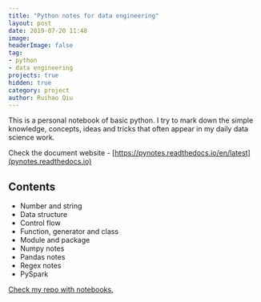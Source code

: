 ```yaml
---
title: "Python notes for data engineering"
layout: post
date: 2019-07-20 11:48
image:
headerImage: false
tag:
- python
- data engineering
projects: true
hidden: true
category: project
author: Ruihao Qiu
---
```


This is a personal notebook of basic python. I try to mark down the simple knowledge, concepts, ideas and tricks that often appear in my daily data science work.

Check the document website -  [https://pynotes.readthedocs.io/en/latest](pynotes.readthedocs.io)

## Contents

- Number and string
- Data structure
- Control flow
- Function, generator and class
- Module and package
- Numpy notes
- Pandas notes
- Regex notes
- PySpark


[Check my repo with notebooks.](https://github.com/RuihaoQiu/Python-notes)
